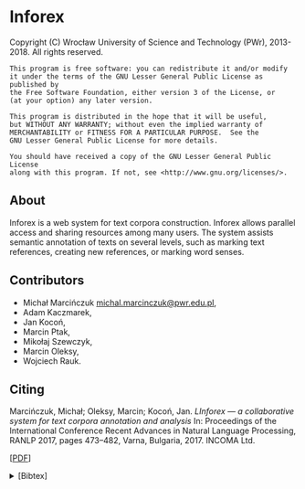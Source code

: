 Inforex
=======

Copyright (C) Wrocław University of Science and Technology (PWr), 2013-2018. 
All rights reserved.

    This program is free software: you can redistribute it and/or modify
    it under the terms of the GNU Lesser General Public License as published by
    the Free Software Foundation, either version 3 of the License, or
    (at your option) any later version.
    
    This program is distributed in the hope that it will be useful,
    but WITHOUT ANY WARRANTY; without even the implied warranty of
    MERCHANTABILITY or FITNESS FOR A PARTICULAR PURPOSE.  See the
    GNU Lesser General Public License for more details.
    
    You should have received a copy of the GNU Lesser General Public License
    along with this program. If not, see <http://www.gnu.org/licenses/>.

About
-----

Inforex is a web system for text corpora construction. 
Inforex allows parallel access and sharing resources among many users. 
The system assists semantic annotation of texts on several levels, 
such as marking text references, creating new references, or marking word senses.

Contributors
------------
* Michał Marcińczuk <michal.marcinczuk@pwr.edu.pl>,
* Adam Kaczmarek,
* Jan Kocoń,
* Marcin Ptak,
* Mikołaj Szewczyk,
* Marcin Oleksy,
* Wojciech Rauk.


Citing
------


Marcińczuk, Michał; Oleksy, Marcin; Kocoń, Jan.
_LInforex — a collaborative system for text corpora annotation and analysis_
In: Proceedings of the International Conference Recent Advances in Natural Language Processing, RANLP 2017, 
pages 473–482, Varna, Bulgaria, 2017. INCOMA Ltd. 

\[[PDF](https://www.researchgate.net/publication/321580606_Inforex-a_Collaborative_System_for_Text_Corpora_Annotation_and_Analysis)\]

<details><summary>[Bibtex]</summary>
<p>

```
@InProceedings{R17-1063,
  author = 	"Marci{\'{n}}czuk, Micha{\l}
		and Oleksy, Marcin
		and Koco{\'{n}}, Jan",
  title = 	"Inforex --- a collaborative system for text corpora annotation and analysis",
  booktitle = 	"Proceedings of the International Conference Recent Advances in Natural Language Processing, RANLP 2017",
  year = 	"2017",
  publisher = 	"INCOMA Ltd.",
  pages = 	"473--482",
  location = 	"Varna, Bulgaria",
  doi = 	"10.26615/978-954-452-049-6_063",
  url = 	"https://doi.org/10.26615/978-954-452-049-6_063"
}
```   


Installation and setup
======================

Dev-mode using docker
---------------------

The dependencies are installed within Docker container 
and the Inforex source code is linked to the container as an external storage. 

Before building the docker install Composer running the following command:

```bash
sudo apt-get install composer
```
Than build the docker by executing the following script. 

```bash
./docker-dev-up.sh
```

Links:
* http://localhost:9080/inforex — default admin account admin/admin,
* http://localhost:7080 — phpMyAdmin with default an account inforex/password.   

When new source files are added it is required to reload the composer dependencies 
by executing the following command:

```bash
composer update
```

Local installation
------------------

### Dependencies

Inforex requires the following dependencies:

#### A) Tools and libraries

* zlib      (zlib1g, zlib1g-dev)
* PHP5.6    (php5.6, php5.6-dev, php5.6-zip, php5.6-gd, php5.6-soap) 
* Apach2    (apache2) 
* MySQL 5.x (mysql-server) 
* Composer  (composer)
 
#### B) PHP module (xdiff)

  
   1. Install re2c library

      ```bash
        sudo apt-get install re2c
      ```
        
   2. Install libxdiff library 

      ```bash
        wget http://www.xmailserver.org/libxdiff-0.23.tar.gz
        tar -xvf libxdiff-0.23.tar.gz
        cd libxdiff-0.23
        ./configure
        make
        sudo make install
        sudo ldconfig
       ```
          
   3. Install xdiff PECL module

      ```bash
        sudo apt-get install php5.6-dev
        sudo pear install http://pecl.php.net/get/xdiff-1.5.2.tgz
      ```

   4. Enable xdiff module for PHP
     
      Insert following line into files:
      * /etc/php/5.6/apache2/php.ini
      * /etc/php/5.6/cli/php.ini
      
      ```ini
      extension=xdiff.so
      ```
         
   5. Restart Apache2

        ```bash
        sudo service apache2 reload
        ```

#### C) Generate autoload


```composer install```

In case of update

```composer update```



### Set-up folder access

     
Set access to folder engine/templates_c. Execute the following commands
inside the inforex-{VERSION} folder:

```bash
   mkdir engine/templates_c
   chmod g+rwx engine/templates_c
   sudo chown :www-data engine/templates_c
```


### Set-up database


Create a new database and load inforex-v1.0.sql with the following command:

```sql
  CREATE DATABASE inforex;
  CREATE USER 'inforex'@'localhost' IDENTIFIED BY 'password';
  GRANT ALL PRIVILEGES ON inforex.* to inforex@localhost ;
```

```bash
  mysql -u inforex inforex < inforex-v1.0.sql
```

### Set-up HTTP access


Use one of the following methods.

#### A) Symbolic link

Create symbolic link to the public_html folder using following command

```bash
  sudo ln -s $PWD/public_html /var/www/inforex  
```

#### B) Virtual host

Create a new virtual host file:

```bash
  sudo vi /etc/apache2/sites-available/inforex.conf
```

with the following content:

```
  Alias /inforex /PATH_INFOREX/public_html
  <Directory /PATH_INFOREX/public_html>
    Require all granted
  </Directory>
```

and make a symbolic link:

```bash
  cd /etc/apache2/sites-enabled/
  sudo ln -s ../sites-available/inforex.conf inforex.conf
``` 

### Setup MySql

```bash
sudo vi /etc/mysql/mysql.conf.d/mysqld.cnf
```

```bash
[mysqld]  
sql_mode = "STRICT_TRANS_TABLES,NO_ZERO_IN_DATE,NO_ZERO_DATE,ERROR_FOR_DIVISION_BY_ZERO,NO_AUTO_CREATE_USER,NO_ENGINE_SUBSTITUTION"
```

```bash
sudo service mysql restart
```

### Configure Inforex


Open engine/config.php file and set the following parameters:

```php
    var $path_engine       = '/path/inforex-{VERSION}/engine';
    var $path_www          = '/path/inforex-{VERSION}/public_html'; 
    var $path_secured_data = '/path/inforex-{VERSION}/data';

    var $url = 'http://SET_VALUE_domain/inforex';
    var $dsn = array(
            'phptype'  => 'mysql',
            'username' => '',
            'password' => '',
            'hostspec' => 'localhost',
            'database' => '',
    );
```   

### Login


There are two default user accounts:
* 'admin' with password 'admin' — user with administrator privileges,
* 'corpus' with password 'corpus' — owner of CEN corpora.
   
